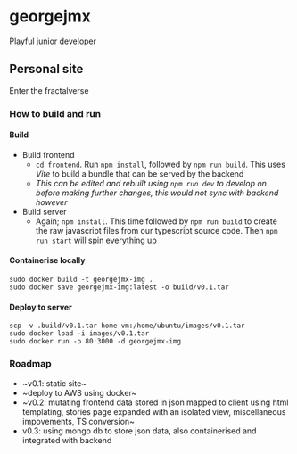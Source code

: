 # georgejmx

Playful junior developer

## Personal site

Enter the fractalverse

### How to build and run

#### Build

- Build frontend
  - `cd frontend`. Run `npm install`, followed by `npm run build`. This uses
    _Vite_ to build a bundle that can be served by the backend
  - _This can be edited and rebuilt using `npm run dev` to develop on before
    making further changes, this would not sync with backend however_
- Build server
  - Again; `npm install`. This time followed by `npm run build` to create the
    raw javascript files from our typescript source code. Then `npm run start`
    will spin everything up

#### Containerise locally

```
sudo docker build -t georgejmx-img .
sudo docker save georgejmx-img:latest -o build/v0.1.tar
```

#### Deploy to server

```
scp -v .build/v0.1.tar home-vm:/home/ubuntu/images/v0.1.tar
sudo docker load -i images/v0.1.tar
sudo docker run -p 80:3000 -d georgejmx-img
```

### Roadmap

- ~v0.1: static site~
- ~deploy to AWS using docker~
- ~v0.2: mutating frontend data stored in json mapped to client using html
  templating, stories page expanded with an isolated view, miscellaneous
  impovements, TS conversion~
- v0.3: using mongo db to store json data, also containerised and integrated
  with backend
